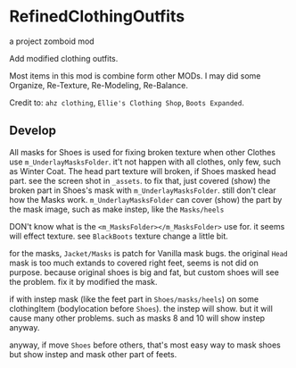 # RefinedClothingOutfits
a project zomboid mod

Add modified clothing outfits.

Most items in this mod is combine form other MODs.
I may did some Organize, Re-Texture, Re-Modeling, Re-Balance.

Credit to: `ahz clothing`, `Ellie's Clothing Shop`, `Boots Expanded`.



## Develop

All masks for Shoes is used for fixing broken texture when other Clothes use `m_UnderlayMasksFolder`.
it't not happen with all clothes, only few, such as Winter Coat. 
The head part texture will broken, if Shoes masked head part. see the screen shot in `_assets`.
to fix that, just covered (show) the broken part in Shoes's mask with `m_UnderlayMasksFolder`.
still don't clear how the Masks work. 
`m_UnderlayMasksFolder` can cover (show) the part by the mask image,
such as make instep, like the `Masks/heels`

DON't know what is the `<m_MasksFolder></m_MasksFolder>` use for.
it seems will effect texture.
see `BlackBoots` texture change a little bit.


for the masks, `Jacket/Masks` is patch for Vanilla mask bugs.
the original `Head` mask is too much extands to covered right feet,
seems is not did on purpose. because original shoes is big and fat, 
but custom shoes will see the problem. fix it by modified the mask.

if with instep mask (like the feet part in `Shoes/masks/heels`) on some clothingItem (bodylocation before `Shoes`).
the instep will show. but it will cause many other problems. such as masks 8 and 10 will show instep anyway.

anyway, if move `Shoes` before others, 
that's most easy way to mask shoes but show instep and mask other part of feets.